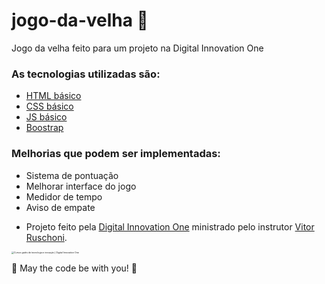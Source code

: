 # jogo-da-velha  🚀
Jogo da velha feito para um projeto na Digital Innovation One
 
### As tecnologias utilizadas são:
* [HTML básico](https://www.w3schools.com/html/)
* [CSS básico](https://developer.mozilla.org/pt-BR/docs/Web/CSS)
* [JS básico](https://www.javascript.com/)
* [Boostrap](https://getbootstrap.com/)

### Melhorias que podem ser implementadas:
* Sistema de pontuação
* Melhorar interface do jogo
* Medidor de tempo
* Aviso de empate

- Projeto feito pela [Digital Innovation One](https://digitalinnovation.one/) ministrado pelo instrutor [Vitor Ruschoni](https://github.com/ruschoni02).

<img src="https://hermes.digitalinnovation.one/site/images/cover_dio.jpg" alt="Cursos grátis de tecnologia e inovação | Digital Innovation One" style="zoom:25%;" />

🚀 May the code be with you! 🚀
